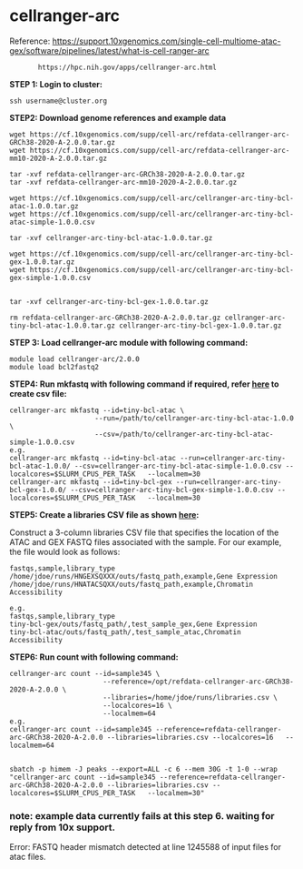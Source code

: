 # cellranger-arc
Reference: https://support.10xgenomics.com/single-cell-multiome-atac-gex/software/pipelines/latest/what-is-cell-ranger-arc

           https://hpc.nih.gov/apps/cellranger-arc.html

**STEP 1: Login to cluster:**
```
ssh username@cluster.org
```


**STEP2: Download genome references and example data**
```
wget https://cf.10xgenomics.com/supp/cell-arc/refdata-cellranger-arc-GRCh38-2020-A-2.0.0.tar.gz
wget https://cf.10xgenomics.com/supp/cell-arc/refdata-cellranger-arc-mm10-2020-A-2.0.0.tar.gz

tar -xvf refdata-cellranger-arc-GRCh38-2020-A-2.0.0.tar.gz
tar -xvf refdata-cellranger-arc-mm10-2020-A-2.0.0.tar.gz

wget https://cf.10xgenomics.com/supp/cell-arc/cellranger-arc-tiny-bcl-atac-1.0.0.tar.gz
wget https://cf.10xgenomics.com/supp/cell-arc/cellranger-arc-tiny-bcl-atac-simple-1.0.0.csv

tar -xvf cellranger-arc-tiny-bcl-atac-1.0.0.tar.gz

wget https://cf.10xgenomics.com/supp/cell-arc/cellranger-arc-tiny-bcl-gex-1.0.0.tar.gz
wget https://cf.10xgenomics.com/supp/cell-arc/cellranger-arc-tiny-bcl-gex-simple-1.0.0.csv


tar -xvf cellranger-arc-tiny-bcl-gex-1.0.0.tar.gz

rm refdata-cellranger-arc-GRCh38-2020-A-2.0.0.tar.gz cellranger-arc-tiny-bcl-atac-1.0.0.tar.gz cellranger-arc-tiny-bcl-gex-1.0.0.tar.gz

```

**STEP 3: Load cellranger-arc module with following command:**
```
module load cellranger-arc/2.0.0
module load bcl2fastq2

```

**STEP4: Run mkfastq with following command if required, refer [here](https://support.10xgenomics.com/single-cell-multiome-atac-gex/software/pipelines/latest/using/mkfastq) to create csv file:**
```
cellranger-arc mkfastq --id=tiny-bcl-atac \
                     --run=/path/to/cellranger-arc-tiny-bcl-atac-1.0.0 \
                     --csv=/path/to/cellranger-arc-tiny-bcl-atac-simple-1.0.0.csv
e.g.
cellranger-arc mkfastq --id=tiny-bcl-atac --run=cellranger-arc-tiny-bcl-atac-1.0.0/ --csv=cellranger-arc-tiny-bcl-atac-simple-1.0.0.csv --localcores=$SLURM_CPUS_PER_TASK   --localmem=30
cellranger-arc mkfastq --id=tiny-bcl-gex --run=cellranger-arc-tiny-bcl-gex-1.0.0/ --csv=cellranger-arc-tiny-bcl-gex-simple-1.0.0.csv --localcores=$SLURM_CPUS_PER_TASK   --localmem=30
```

**STEP5: Create a libraries CSV file as shown [here](https://support.10xgenomics.com/single-cell-multiome-atac-gex/software/pipelines/latest/using/count):**

Construct a 3-column libraries CSV file that specifies the location of the ATAC and GEX FASTQ files associated with the sample.
For our example, the file would look as follows:
```
fastqs,sample,library_type
/home/jdoe/runs/HNGEXSQXXX/outs/fastq_path,example,Gene Expression
/home/jdoe/runs/HNATACSQXX/outs/fastq_path,example,Chromatin Accessibility

e.g.
fastqs,sample,library_type
tiny-bcl-gex/outs/fastq_path/,test_sample_gex,Gene Expression
tiny-bcl-atac/outs/fastq_path/,test_sample_atac,Chromatin Accessibility
```

**STEP6: Run count with following command:**
```
cellranger-arc count --id=sample345 \
                       --reference=/opt/refdata-cellranger-arc-GRCh38-2020-A-2.0.0 \
                       --libraries=/home/jdoe/runs/libraries.csv \
                       --localcores=16 \
                       --localmem=64
e.g.
cellranger-arc count --id=sample345 --reference=refdata-cellranger-arc-GRCh38-2020-A-2.0.0 --libraries=libraries.csv --localcores=16   --localmem=64


sbatch -p himem -J peaks --export=ALL -c 6 --mem 30G -t 1-0 --wrap "cellranger-arc count --id=sample345 --reference=refdata-cellranger-arc-GRCh38-2020-A-2.0.0 --libraries=libraries.csv --localcores=$SLURM_CPUS_PER_TASK   --localmem=30"
```
### note: example data currently fails at this step 6. waiting for reply from 10x support. 
Error: FASTQ header mismatch detected at line 1245588 of input files for atac files.
